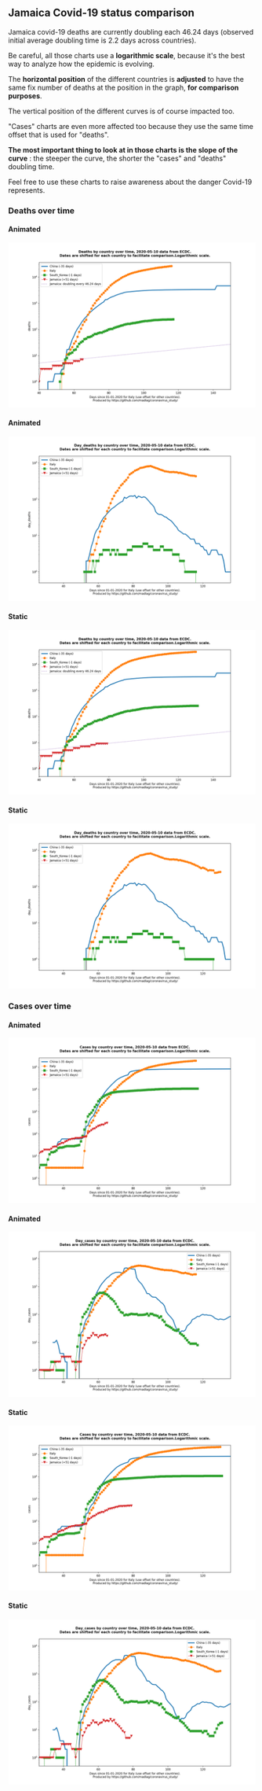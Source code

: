## Jamaica Covid-19 status comparison 

Jamaica covid-19 deaths are currently doubling each 46.24 days (observed initial average doubling time is 2.2 days across countries).



Be careful, all those charts use a **logarithmic scale**, because it's the best way to analyze how the epidemic is evolving.
 
The **horizontal position** of the different countries is **adjusted** to have the same fix number of deaths at the position in the graph, **for comparison purposes**.

The vertical position of the different curves is of course impacted too.

"Cases" charts are even more affected too because they use the same time offset that is used for "deaths".

**The most important thing to look at in those charts is the slope of the curve** : the steeper the curve, the shorter the "cases" and "deaths" doubling time.

Feel free to use these charts to raise awareness about the danger Covid-19 represents. 


 
### Deaths over time
 
#### Animated
![Jamaica covid-19 deaths animated chart](https://raw.githubusercontent.com/madlag/coronavirus_study/master/notebooks/graphs/2020-05-10/countries/Jamaica/2020-05-10_Jamaica_deaths.gif "Jamaica covid-19 deaths animated chart")   
 
#### Animated
![Jamaica covid-19 daily deaths animated chart](https://raw.githubusercontent.com/madlag/coronavirus_study/master/notebooks/graphs/2020-05-10/countries/Jamaica/2020-05-10_Jamaica_day_deaths.gif "Jamaica covid-19 day_deaths animated chart")   
 
#### Static
![Jamaica covid-19 deaths static chart](https://raw.githubusercontent.com/madlag/coronavirus_study/master/notebooks/graphs/2020-05-10/countries/Jamaica/2020-05-10_Jamaica_deaths.png "Jamaica covid-19 deaths static chart")   
 
#### Static
![Jamaica covid-19 daily deaths static chart](https://raw.githubusercontent.com/madlag/coronavirus_study/master/notebooks/graphs/2020-05-10/countries/Jamaica/2020-05-10_Jamaica_day_deaths.png "Jamaica covid-19 day_deaths static chart")   

 
### Cases over time
 
#### Animated
![Jamaica covid-19 cases animated chart](https://raw.githubusercontent.com/madlag/coronavirus_study/master/notebooks/graphs/2020-05-10/countries/Jamaica/2020-05-10_Jamaica_cases.gif "Jamaica covid-19 cases animated chart")   
 
#### Animated
![Jamaica covid-19 daily cases animated chart](https://raw.githubusercontent.com/madlag/coronavirus_study/master/notebooks/graphs/2020-05-10/countries/Jamaica/2020-05-10_Jamaica_day_cases.gif "Jamaica covid-19 day_cases animated chart")   
 
#### Static
![Jamaica covid-19 cases static chart](https://raw.githubusercontent.com/madlag/coronavirus_study/master/notebooks/graphs/2020-05-10/countries/Jamaica/2020-05-10_Jamaica_cases.png "Jamaica covid-19 cases static chart")   
 
#### Static
![Jamaica covid-19 daily cases static chart](https://raw.githubusercontent.com/madlag/coronavirus_study/master/notebooks/graphs/2020-05-10/countries/Jamaica/2020-05-10_Jamaica_day_cases.png "Jamaica covid-19 day_cases static chart")   

